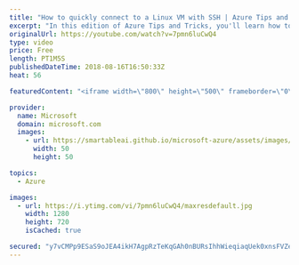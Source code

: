 ```yaml
---
title: "How to quickly connect to a Linux VM with SSH | Azure Tips and Tricks"
excerpt: "In this edition of Azure Tips and Tricks, you'll learn how to quickly connect to a Linux Virtual Machine (VM) with secure shell (SSH). If you have Linux VMs that are running inside of Microsoft Azure, you can easily establish an SSH connection.    For more tips and tricks, visit: http://azuredev.tips/"
originalUrl: https://youtube.com/watch?v=7pmn6luCwQ4
type: video
price: Free
length: PT1M5S
publishedDateTime: 2018-08-16T16:50:33Z
heat: 56

featuredContent: "<iframe width=\"800\" height=\"500\" frameborder=\"0\" src=\"https://www.youtube.com/embed/7pmn6luCwQ4\" allow=\"accelerometer; autoplay; encrypted-media; gyroscope; picture-in-picture\" allowfullscreen></iframe>"

provider:
  name: Microsoft
  domain: microsoft.com
  images:
    - url: https://smartableai.github.io/microsoft-azure/assets/images/organizations/microsoft.com-50x50.jpg
      width: 50
      height: 50

topics:
  - Azure

images:
  - url: https://i.ytimg.com/vi/7pmn6luCwQ4/maxresdefault.jpg
    width: 1280
    height: 720
    isCached: true

secured: "y7vCMPp9ESaS9oJEA4ikH7AgpRzTeKqGAh0nBURsIhhWieqiaqUek0xnsFVZeTrLTJeKRPouM/LgXYH7+op8bU2hF5HTb1dRDopbyQHD+LVJ4TKHxlCfJnP9kU8HR0PIVGZ4bqZtfSLXIIm0jIxBYXPnXTuds37zOCcdjrt7tdKG9Cotb18Y+CqbD214XXSgOyjP52W1oufLt245S+IwQyGRfZgpT8FjO8kWTk/ARuBtz+3NLLLtWdQ7MINBvM+b+YtUQOgl9Lkb4aCfqahEMG5JyZo0gurW3rLf0UjsoVjDeD+qufqTJSGo9R2sAELhd9i81w70OIruv167PPYlB6JonUMbv3++NDGzEJ0N7lC7FF8OLLsNgyJvjNel5Wb5/C8I/x2/NwTPSHkHfHkL1KkamUZm8U66XOQXb0dFcKo=;zMxSgtjAmP1G+DtWHi2Krw=="
---
```


